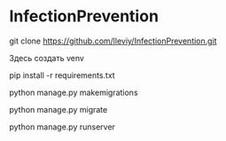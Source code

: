 # InfectionPrevention

git clone https://github.com/lleviy/InfectionPrevention.git

Здесь создать venv

pip install -r requirements.txt

python manage.py makemigrations

python manage.py migrate

python manage.py runserver


